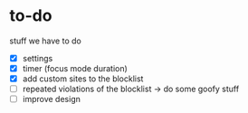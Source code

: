 # to-do
stuff we have to do

- [x] settings 
- [x] timer (focus mode duration) 
- [x] add custom sites to the blocklist
- [ ] repeated violations of the blocklist -> do some goofy stuff
- [ ] improve design
